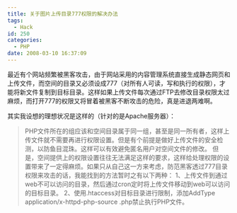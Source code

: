 ```yaml
---
title: 关于图片上传目录777权限的解决办法
tags:
  - Hack
id: 250
categories:
  - PHP
date: 2008-03-10 16:37:09
---
```


最近有个网站频繁被黑客攻击，由于网站采用的内容管理系统直接生成静态网页和上传文件，而空间的目录又必须设成777（对所有人可读，写和执行的权限），才能将新文件复制到目标目录。这样如果上传文件每次通过FTP去修改目录权限太过麻烦，而打开777的权限又将冒着被黑客不断攻击的危险，真是进退两难啊。

其实我设想的理想状况是这样的（针对的是Apache服务器）：
> PHP文件所在的组应该和空间目录属于同一组，甚至是同一所有者，这样上传文件就不需要再进行权限设置。但是有个前提是做好上传文件的安全检测，以防鱼目混珠。这样可以有效避免匿名用户对空间文件的修改。
但是，空间提供上的权限设置往往无法满足这样的要求，这样给处理权限的设置带来了一定得麻烦。如果只从自己这一方来考虑，防范黑客透过777目录权限来攻击的话，我能找到的方法暂时之有以下两种：
1、上传文件到通过web不可以访问的目录，然后通过cron定时将上传文件移动到web可以访问的目标目录。
2、使用.htaccess对目标目录进行限制，添加AddType application/x-httpd-php-source .php禁止执行PHP文件。